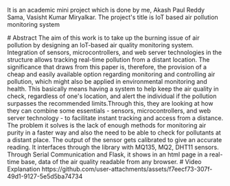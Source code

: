 <p>
  It is an academic mini project which is done by me, Akash Paul Reddy Sama, Vasisht Kumar Miryalkar. The project's title is IoT based air pollution monitoring system
</p>
# Abstract
The aim of this work is to take up the burning issue of air pollution by designing an IoT-based air quality monitoring system. Integration of sensors, microcontrollers, and web server technologies in the structure allows tracking real-time pollution from a distant location. The significance that draws from this paper is, therefore, the provision of a cheap and easily available option regarding monitoring and controlling air pollution, which might also be applied in environmental monitoring and health. This basically means having a system to help keep the air quality in check, regardless of one's location, and alert the individual if the pollution surpasses the recommended limits.Through this, they are looking at how they can combine some essentials - sensors, microcontrollers, and web server technology - to facilitate instant tracking and access from a distance. The problem it solves is the lack of enough methods for monitoring air purity in a faster way and also the need to be able to check for pollutants at a distant place. The output of the sensor gets calibrated to give an accurate reading. It interfaces through the library with MQ135, MQ2, DHT11 sensors. Through Serial Communication and Flask, it shows in an html page in a real-time base, data of the air quality readable from any browser.
# Video Explanation
https://github.com/user-attachments/assets/f7eecf73-307f-49d1-9127-5e5d5ba74734
